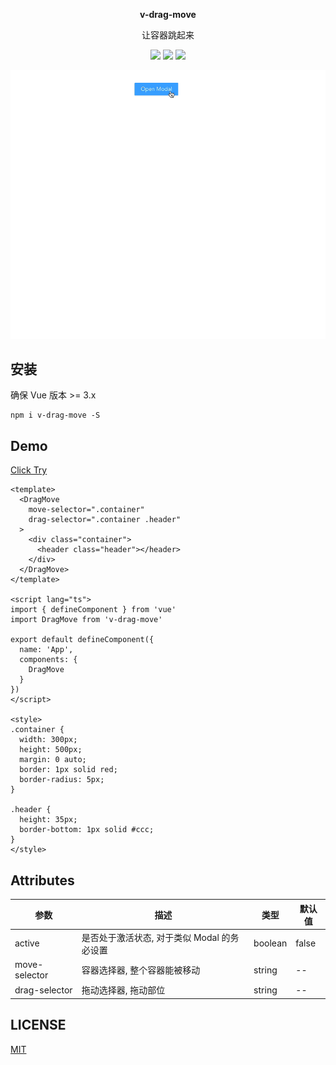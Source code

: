 <p align="center">
  <b>v-drag-move</b>
  <p align="center">让容器跳起来</p>
  <p align="center">
    <img src="https://img.shields.io/github/package-json/v/xjh22222228/v-drag-move" />
    <img src="https://img.shields.io/static/v1.svg?label=&message=Vue&style=flat-square&color=3fb984" />
    <img src="https://img.shields.io/github/license/xjh22222228/v-drag-move" />
  </p>
</p>


![](media/demo.gif)


## 安装
确保 Vue 版本 >= 3.x

```
npm i v-drag-move -S
```


## Demo
[Click Try](https://codesandbox.io/s/loving-cdn-d30m5?file=/src/App.vue)

```vue
<template>
  <DragMove
    move-selector=".container"
    drag-selector=".container .header"
  >
    <div class="container">
      <header class="header"></header>
    </div>
  </DragMove>
</template>

<script lang="ts">
import { defineComponent } from 'vue'
import DragMove from 'v-drag-move'

export default defineComponent({
  name: 'App',
  components: {
    DragMove
  }
})
</script>

<style>
.container {
  width: 300px;
  height: 500px;
  margin: 0 auto;
  border: 1px solid red;
  border-radius: 5px;
}

.header {
  height: 35px;
  border-bottom: 1px solid #ccc;
}
</style>
```



## Attributes
| 参数           | 描述              |类型           | 默认值              |
| ------------- |------------------- |-------------- |------ |
| active | 是否处于激活状态, 对于类似 Modal 的务必设置 | boolean | false |
| move-selector | 容器选择器, 整个容器能被移动 |  string  | -- |
| drag-selector | 拖动选择器, 拖动部位 |string| -- |






## LICENSE
[MIT](./LICENSE)
